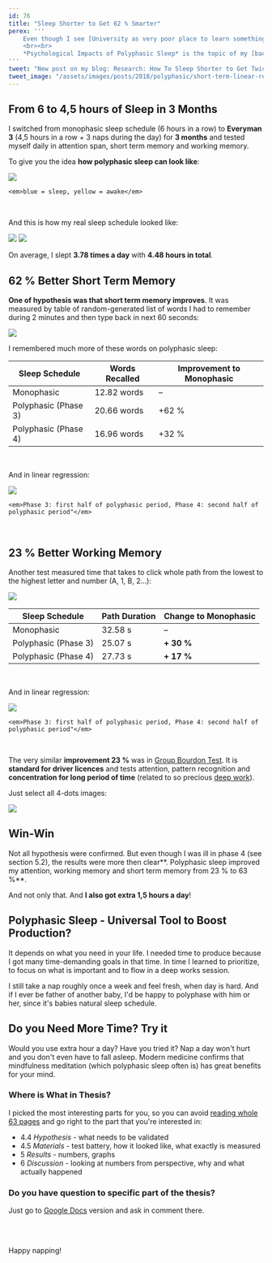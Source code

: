 ```yaml
---
id: 76
title: "Sleep Shorter to Get 62 % Smarter"
perex: '''
    Even though I see [University as very poor place to learn something useful](/blog/2017/11/13/7-tips-you-should-know-before-going-to-university/), I studied Psychology in Brno for 3 years.
    <br><br>
    *Psychological Impacts of Polyphasic Sleep* is the topic of my [bachelor thesis](https://is.muni.cz/th/363896/fss_b/Tomas-Votruba-Psychological-Impacts-of-Polyphasic-Sleep.pdf) I wrote in 2012. In the end it gave me clear answer to question: **can we sleep less than 4,5 hours a night to get smarter?**
'''
tweet: "New post on my blog: Research: How To Sleep Shorter to Get Twice Smarter #polyphasic #sleep #thesis #results"
tweet_image: "/assets/images/posts/2018/polyphasic/short-term-linear-regression.png"
---
```


## From 6 to 4,5 hours of Sleep in 3 Months

I switched from monophasic sleep schedule (6 hours in a row) to **Everyman 3** (4,5 hours in a row + 3 naps during the day) for **3 months** and tested myself daily in attention span, short term memory and working memory.


To give you the idea **how polyphasic sleep can look like**:

<div class="text-center">
    <img src="http://www.openworldmag.com/wp-content/uploads/2015/11/polyphasic-charts.jpg" class="img-thumbnail">

    <em>blue = sleep, yellow = awake</em>
</div>

<br>

And this is how my real sleep schedule looked like:

<img src="/assets/images/posts/2018/polyphasic/phase-a-b.png" class="img-thumbnail">
<img src="/assets/images/posts/2018/polyphasic/phase-b.png" class="img-thumbnail">

<br>

On average, I slept **3.78 times a day** with **4.48 hours in total**.

## 62 % Better Short Term Memory

**One of hypothesis was that short term memory improves**. It was measured by table of random-generated list of words I had to remember during 2 minutes and then type back in next 60 seconds:

<img src="/assets/images/posts/2018/polyphasic/short-term.png" class="img-thumbnail">

<br>

I remembered much more of these words on polyphasic sleep:

<table class="table table-bordered table-responsive">
    <thead class="thead-inverse">
        <tr>
            <th>Sleep Schedule</th>
            <th>Words Recalled</th>
            <th>Improvement to Monophasic</th>
        </tr>
    </thead>
    <tr>
        <td>Monophasic</td>
        <td>12.82 words</td>
        <td>&ndash;</td>
    </tr>
    <tr>
        <td>Polyphasic (Phase 3)</td>
        <td>20.66 words</td>
        <td>+62 %</td>
    </tr>
    <tr>
        <td>Polyphasic (Phase 4)</td>
        <td>16.96 words</td>
        <td>+32 %</td>
    </tr>
</table>

<br>

And in linear regression:

<div class="text-center">
    <img src="/assets/images/posts/2018/polyphasic/short-term-linear-regression.png" class="img-thumbnail">

    <em>Phase 3: first half of polyphasic period, Phase 4: second half of polyphasic period"</em>
</div>

<br>

## 23 % Better Working Memory

Another test measured time that takes to click whole path from the lowest to the highest letter and number (A, 1, B, 2...):

<img src="/assets/images/posts/2018/polyphasic/line.png" class="img-thumbnail">

<br>

<table class="table table-bordered table-responsive">
    <thead class="thead-inverse">
        <tr>
            <th>Sleep Schedule</th>
            <th>Path Duration</th>
            <th>Change to Monophasic</td>
        </tr>
    </thead>
    <tr>
        <td>Monophasic</td>
        <td>32.58 s</td>
        <td>&ndash;</td>
    </tr>
    <tr>
        <td>Polyphasic (Phase 3)</td>
        <td>25.07 s</td>
        <td><strong>+ 30 %</strong></td>
    </tr>
    <tr>
        <td>Polyphasic (Phase 4)</td>
        <td>27.73 s</td>
        <td><strong>+ 17 %</strong></td>
    </tr>
</table>

<br>

And in linear regression:

<div class="text-center">
    <img src="/assets/images/posts/2018/polyphasic/line-linear-regression.png" class="img-thumbnail">

    <em>Phase 3: first half of polyphasic period, Phase 4: second half of polyphasic period"</em>
</div>


<br>

The very similar **improvement 23 %** was in [Group Bourdon Test](https://www.jobtestprep.co.uk/group-bourdon-test). It is **standard for driver licences** and tests attention, pattern recognition and **concentration for long period of time** (related to so precious [deep work](/blog/2017/09/25/3-non-it-books-that-help-you-to-become-better-programmer/#deep-work-by-cal-newport)).

Just select all 4-dots images:

<img src="/assets/images/posts/2018/polyphasic/working.png" class="img-thumbnail">

<br>

## Win-Win

Not all hypothesis were confirmed. But even though I was ill in phase 4 (see section 5.2), the results were more then clear**. Polyphasic sleep improved my attention, working memory and short term memory from 23 % to 63 %**.

And not only that. And **I also got extra 1,5 hours a day**!


## Polyphasic Sleep - Universal Tool to Boost Production?

It depends on what you need in your life. I needed time to produce because I got many time-demanding goals in that time. In time I learned to prioritize, to focus on what is important and to flow in a deep works session.

I still take a nap roughly once a week and feel fresh, when day is hard. And if I ever be father of another baby, I'd be happy to polyphase with him or her, since it's babies natural sleep schedule.

## Do you Need More Time? Try it

Would you use extra hour a day? Have you tried it? Nap a day won't hurt and you don't even have to fall asleep. Modern medicine confirms that mindfulness meditation (which polyphasic sleep often is) has great benefits for your mind.


### Where is What in Thesis?

I picked the most interesting parts for you, so you can avoid [reading whole 63 pages](https://is.muni.cz/th/363896/fss_b/Tomas-Votruba-Psychological-Impacts-of-Polyphasic-Sleep.pdf) and go right to the part that you're interested in:

- 4.4 *Hypothesis* - what needs to be validated
- 4.5 *Materials* - test battery, how it looked like, what exactly is measured
- 5 *Results* - numbers, graphs
- 6 *Discussion* - looking at numbers from perspective, why and what actually happened


### Do you have question to specific part of the thesis?

Just go to [Google Docs](https://docs.google.com/document/d/12gTjk_q403nt9nhqZTo9gsHFB8oZGz_-YpKDJV-ekow/edit?usp=sharing) version and ask in comment there.

<br><br>

Happy napping!

